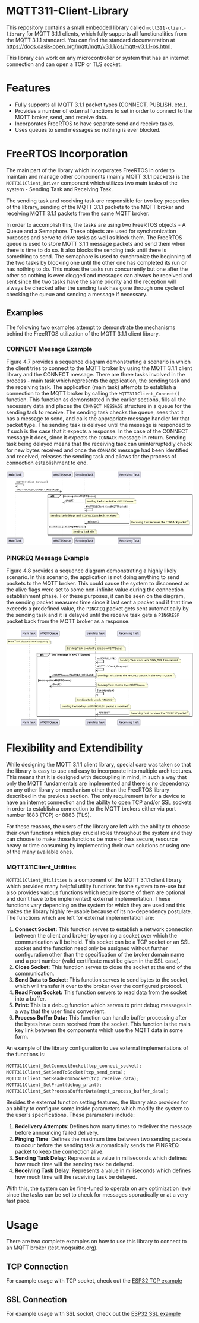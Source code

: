 # MQTT311-Client-Library

This repository contains a small embedded library called `mqtt311-client-library` for MQTT 3.1.1 clients, which fully supports all functionalities from the MQTT 3.1.1 standard. You can find the standard documentation at https://docs.oasis-open.org/mqtt/mqtt/v3.1.1/os/mqtt-v3.1.1-os.html.

This library can work on any microcontroller or system that has an internet connection and can open a TCP or TLS socket.

# Features

- Fully supports all MQTT 3.1.1 packet types (CONNECT, PUBLISH, etc.).
- Provides a number of external functions to set in order to connect to the MQTT broker, send, and receive data.
- Incorporates FreeRTOS to have separate send and receive tasks.
- Uses queues to send messages so nothing is ever blocked.

# FreeRTOS Incorporation

The main part of the library which incorporates FreeRTOS in order to maintain and manage other components (mainly MQTT 3.1.1 packets) is the `MQTT311Client_Driver` component which utilizes two main tasks of the system - Sending Task and Receiving Task. 

The sending task and receiving task are responsible for two key properties of the library, sending of the MQTT 3.1.1 packets to the MQTT broker and receiving MQTT 3.1.1 packets from the same MQTT broker.

In order to accomplish this, the tasks are using two FreeRTOS objects - A Queue and a Semaphore. These objects are used for synchronization purposes and serve to drive tasks as well as block them. The FreeRTOS queue is used to store MQTT 3.1.1 message packets and send them when there is time to do so. It also blocks the sending task until there is something to send. The semaphore is used to synchronize the beginning of the two tasks by blocking one until the other one has completed its run or has nothing to do. This makes the tasks run concurrently but one after the other so nothing is ever clogged and messages can always be received and sent since the two tasks have the same priority and the reception will always be checked after the sending task has gone through one cycle of checking the queue and sending a message if necessary.

## Examples

The following two examples attempt to demonstrate the mechanisms behind the FreeRTOS utilization of the MQTT 3.1.1 client library.

### CONNECT Message Example

Figure 4.7 provides a sequence diagram demonstrating a scenario in which the client tries to connect to the MQTT broker by using the MQTT 3.1.1 client library and the CONNECT message. There are three tasks involved in the process - main task which represents the application, the sending task and the receiving task. The application (main task) attempts to establish a connection to the MQTT broker by calling the `MQTT311Client_Connect()` function. This function as demonstrated in the earlier sections, fills all the necessary data and places the `CONNECT_MESSAGE` structure in a queue for the sending task to receive. The sending task checks the queue, sees that it has a message to send, and calls the appropriate message handler for that packet type. The sending task is delayed until the message is responded to if such is the case that it expects a response. In the case of the CONNECT message it does, since it expects the `CONNACK` message in return. Sending task being delayed means that the receiving task can uninterruptedly check for new bytes received and once the `CONNACK` message had been identified and received, releases the sending task and allows for the process of connection establishment to end.

![Sequence Diagram of CONNECT Message Sending](assets/freertos_sequence_diagram.png)

### PINGREQ Message Example

Figure 4.8 provides a sequence diagram demonstrating a highly likely scenario. In this scenario, the application is not doing anything to send packets to the MQTT broker. This could cause the system to disconnect as the alive flags were set to some non-infinite value during the connection establishment phase. For these purposes, it can be seen on the diagram, the sending packet measures time since it last sent a packet and if that time exceeds a predefined value, the `PINGREQ` packet gets sent automatically by the sending task and it is delayed until the receive task gets a `PINGRESP` packet back from the MQTT broker as a response.

![Sequence Diagram of PINGREQ Message Sending](assets/freertos_sequence_diagram2.png)

# Flexibility and Extendibility

While designing the MQTT 3.1.1 client library, special care was taken so that the library is easy to use and easy to incorporate into multiple architectures. This means that it is designed with decoupling in mind, in such a way that only the MQTT fundamentals are implemented and there is no dependency on any other library or mechanism other than the FreeRTOS library described in the previous section. The only requirement is for a device to have an internet connection and the ability to open TCP and/or SSL sockets in order to establish a connection to the MQTT brokers either via port number 1883 (TCP) or 8883 (TLS).

For these reasons, the users of the library are left with the ability to choose their own functions which play crucial roles throughout the system and they can choose to make those functions be more or less secure, resource heavy or time consuming by implementing their own solutions or using one of the many available ones.

### MQTT311Client_Utilities

`MQTT311Client_Utilities` is a component of the MQTT 3.1.1 client library which provides many helpful utility functions for the system to re-use but also provides various functions which require (some of them are optional and don't have to be implemented) external implementation. These functions vary depending on the system for which they are used and this makes the library highly re-usable because of its no-dependency postulate. The functions which are left for external implementation are:

1. **Connect Socket:** This function serves to establish a network connection between the client and broker by opening a socket over which the communication will be held. This socket can be a TCP socket or an SSL socket and the function need only be assigned without further configuration other than the specification of the broker domain name and a port number (valid certificate must be given in the SSL case).
2. **Close Socket:** This function serves to close the socket at the end of the communication.
3. **Send Data to Socket:** This function serves to send bytes to the socket, which will transfer it over to the broker over the configured protocol.
4. **Read From Socket:** This function servers to read data from the socket into a buffer.
5. **Print:** This is a debug function which serves to print debug messages in a way that the user finds convenient.
6. **Process Buffer Data:** This function can handle buffer processing after the bytes have been received from the socket. This function is the main key link between the components which use the MQTT data in some form.

An example of the library configuration to use external implementations of the functions is:

```c
MQTT311Client_SetConnectSocket(tcp_connect_socket);
MQTT311Client_SetSendToSocket(tcp_send_data);
MQTT311Client_SetReadFromSocket(tcp_receive_data);
MQTT311Client_SetPrint(debug_print);
MQTT311Client_SetProcessBufferData(mqtt_process_buffer_data);
```

Besides the external function setting features, the library also provides for an ability to configure some inside parameters which modify the system to the user's specifications. These parameters include:

1. **Redelivery Attempts**: Defines how many times to redeliver the message before announcing failed delivery.
2. **Pinging Time**: Defines the maximum time between two sending packets to occur before the sending task automatically sends the PINGREQ packet to keep the connection alive.
3. **Sending Task Delay**: Represents a value in miliseconds which defines how much time will the sending task be delayed.
4. **Receiving Task Delay**: Represents a value in miliseconds which defines how much time will the receiving task be delayed.

With this, the system can be fine-tuned to operate on any optimization level since the tasks can be set to check for messages sporadically or at a very fast pace.

# Usage

There are two complete examples on how to use this library to connect to an MQTT broker (test.moqsuitto.org).

## TCP Connection

For example usage with TCP socket, check out the [ESP32 TCP example](/examples/esp32/tcp/)

## SSL Connection

For example usage with SSL socket, check out the [ESP32 SSL example](/examples/esp32/ssl/)